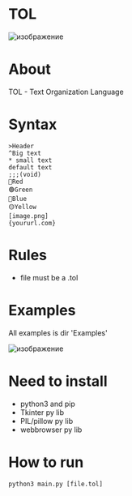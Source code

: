 # TOL
![изображение](https://github.com/KriperPlay/TOL/assets/92634754/68e44fa7-a418-4aab-bf99-f819d92f8b71)

# About
TOL - Text Organization Language

# Syntax
```
>Header
^Big text
* small text
default text
;;;(void)
🔴Red
🟢Green
🔵Blue
🟡Yellow
[image.png]
{yoururl.com}
```
# Rules
* file must be a .tol

# Examples
All examples is dir 'Examples'

![изображение](https://github.com/KriperPlay/TOL/assets/92634754/5ad3b5b8-bee4-4af2-b72b-9f74c9bcb12e)

# Need to install
* python3 and pip
* Tkinter py lib
* PIL/pillow py lib
* webbrowser py lib

# How to run
```
python3 main.py [file.tol]
```

